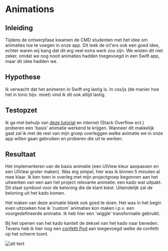 # Animations

## Inleiding
Tijdens de ontwerpfase kwamen de CMD studenten met het idee om animaties toe te voegen in onze app. Dit leek de ict'ers ook een goed idee, echter waren wij bang dat dit erg veel extra werk zou zijn. We wisten dit niet zeker, omdat we nog nooit animaties hadden toegevoegd in een Swift app, maar dit idee hadden we.

## Hypothese
Ik verwacht dat het animeren in Swift erg lastig is. In css/js (de manier hoe het in Ionic bijv. moet) vind ik dit ook altijd lastig.

## Testopzet
Ik ga met behulp van [deze tutorial](https://medium.com/ios-os-x-development/uiview-animation-in-swift-3-2b499abb58c5) en internet (Stack Overflow ect.) proberen een 'basis' animatie werkend te krijgen. Wanneer dit makkelijk gaat zal ik met de rest van mijn groep overleggen welke animatie we in onze app willen gaan gebruiken en proberen die uit te werken.

## Resultaat
Het implementeren van de basis animatie (een UIView kleur aanpassen en een UIView groter maken). Was erg simpel, hier was ik binnen 5 minuten al mee klaar.
Ik ben toen in overleg met mijn projectgroep begonnen aan het uitwerken van een aan het project relevante animatie: een kado wat uitpakt. Dit staat symbool voor de beloning die de klant kiest. Uiteindelijk zal de beloning uit het kado komen.

Het maken van deze animatie bleek ook goed te doen. Het was in het begin even uitzoeken hoe ik 'custom' animaties kon maken i.p.v. een voorgedefineerde animatie. Ik heb hier een 'wiggle' transformatie gebruikt.

Bij het openen van het kado kantelt de deksel van het kado naar beneden. Tevens heb ik hier nog een [confetti Pod](https://github.com/sudeepag/SAConfettiView) aan toegevoegd welke de confetti op het scherm toont.

![alt text](https://github.com/BillyJean1/Kevin-Broeren/raw/master/Week%206/PoC%201/images/app.gif "Animatie app")

